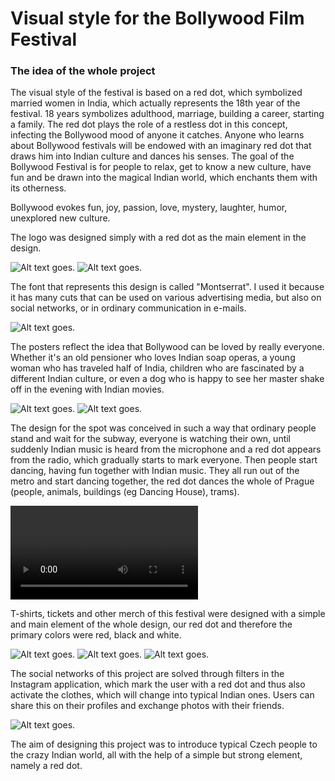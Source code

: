 # Visual style for the Bollywood Film Festival
### The idea of the whole project
The visual style of the festival is based on a red dot, which symbolized married women in India, which actually represents the 18th year of the festival. 
18 years symbolizes adulthood, marriage, building a career, starting a family. 
The red dot plays the role of a restless dot in this concept, infecting the Bollywood mood of anyone it catches. 
Anyone who learns about Bollywood festivals will be endowed with an imaginary red dot that draws him into Indian culture and dances his senses.
The goal of the Bollywood Festival is for people to relax, get to know a new culture, have fun and be drawn into the magical Indian world, 
which enchants them with its otherness.

Bollywood evokes fun, joy, passion, love, mystery, laughter, humor, unexplored new culture.

The logo was designed simply with a red dot as the main element in the design.

<img alt = "Alt text goes." src= "1.jpg">
<img alt = "Alt text goes." src= "2.jpg">

The font that represents this design is called "Montserrat". 
I used it because it has many cuts that can be used on various advertising media, but also on social networks, or in ordinary communication in e-mails.

<img alt = "Alt text goes." src="3.jpg">

The posters reflect the idea that Bollywood can be loved by really everyone. Whether it's an old pensioner who loves Indian soap operas, 
a young woman who has traveled half of India, children who are fascinated by a different Indian culture, or even a dog who is happy 
to see her master shake off in the evening with Indian movies.

<img alt = "Alt text goes." src= "4.jpg">
<img alt = "Alt text goes." src= "5.jpg">

The design for the spot was conceived in such a way that ordinary people stand and wait for the subway, everyone is watching their own, until suddenly 
Indian music is heard from the microphone and a red dot appears from the radio, which gradually starts to mark everyone. 
Then people start dancing, having fun together with Indian music. They all run out of the metro and start dancing together, 
the red dot dances the whole of Prague (people, animals, buildings (eg Dancing House), trams).

<video> <video controls src="bollywood - spot.mp4"> </video>

T-shirts, tickets and other merch of this festival were designed with a simple and main element of the whole design, 
our red dot and therefore the primary colors were red, black and white.

<img alt = "Alt text goes." src= "6.jpg">
<img alt = "Alt text goes." src= "7.jpg">
<img alt = "Alt text goes." src= "9.jpg">

The social networks of this project are solved through filters in the Instagram application, which mark the user with a red dot and thus also activate the clothes, which will change into typical Indian ones. Users can share this on their profiles and exchange photos with their friends.

<img alt = "Alt text goes." src= "8.jpg">

The aim of designing this project was to introduce typical Czech people to the crazy Indian world, all with the help of a simple but strong element, namely a red dot.
